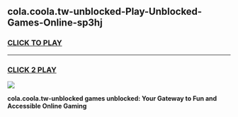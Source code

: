 
## cola.coola.tw-unblocked-Play-Unblocked-Games-Online-sp3hj
<h3>
<a href="https://premium76.site?title=cola.coola.tw-unblocked&ref=25A">CLICK TO PLAY</a></h3>
<hr>

<h3>
<a href="https://premium76.site?title=cola.coola.tw-unblocked&ref=25A">CLICK 2 PLAY</a>
  
</h3>

<a href="https://premium76.site?title=cola.coola.tw-unblocked&ref=25A"><img src="https://clearcache.store/games.png"></a>


**cola.coola.tw-unblocked games unblocked: Your Gateway to Fun and Accessible Online Gaming**
